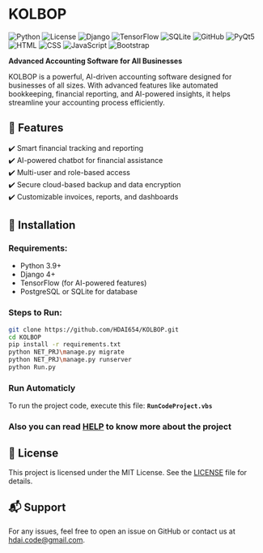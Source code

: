 # KOLBOP  
![Python](https://img.shields.io/badge/Python-3.x-blue)
![License](https://img.shields.io/badge/License-MIT-green)
![Django](https://img.shields.io/badge/Django-3.x-brightgreen)
![TensorFlow](https://img.shields.io/badge/TensorFlow-2.x-orange)
![SQLite](https://img.shields.io/badge/SQLite-3.x-green)
![GitHub](https://img.shields.io/badge/GitHub-Repo-blue)
![PyQt5](https://img.shields.io/badge/PyQt-5.x-yellow)
![HTML](https://img.shields.io/badge/HTML-5-red)
![CSS](https://img.shields.io/badge/CSS-3-blue)
![JavaScript](https://img.shields.io/badge/JavaScript-ES6-yellow)
![Bootstrap](https://img.shields.io/badge/Bootstrap-4.x-purple)

**Advanced Accounting Software for All Businesses**  

KOLBOP is a powerful, AI-driven accounting software designed for businesses of all sizes. With advanced features like automated bookkeeping, financial reporting, and AI-powered insights, it helps streamline your accounting process efficiently.  

## 🚀 Features  
✔️ Smart financial tracking and reporting  
✔️ AI-powered chatbot for financial assistance  
✔️ Multi-user and role-based access  
✔️ Secure cloud-based backup and data encryption  
✔️ Customizable invoices, reports, and dashboards  

## 📌 Installation  
### Requirements:  
- Python 3.9+  
- Django 4+  
- TensorFlow (for AI-powered features)  
- PostgreSQL or SQLite for database  
### Steps to Run:  
```sh
git clone https://github.com/HDAI654/KOLBOP.git  
cd KOLBOP  
pip install -r requirements.txt
python NET_PRJ\manage.py migrate  
python NET_PRJ\manage.py runserver  
python Run.py
```
### Run Automaticly
To run the project code, execute this file:
**`RunCodeProject.vbs`**

### Also you can read [HELP](HELP.md) to know more about the project


## 📜 License
This project is licensed under the MIT License. See the [LICENSE](LICENSE) file for details.

## 📬 Support
For any issues, feel free to open an issue on GitHub or contact us at hdai.code@gmail.com.
